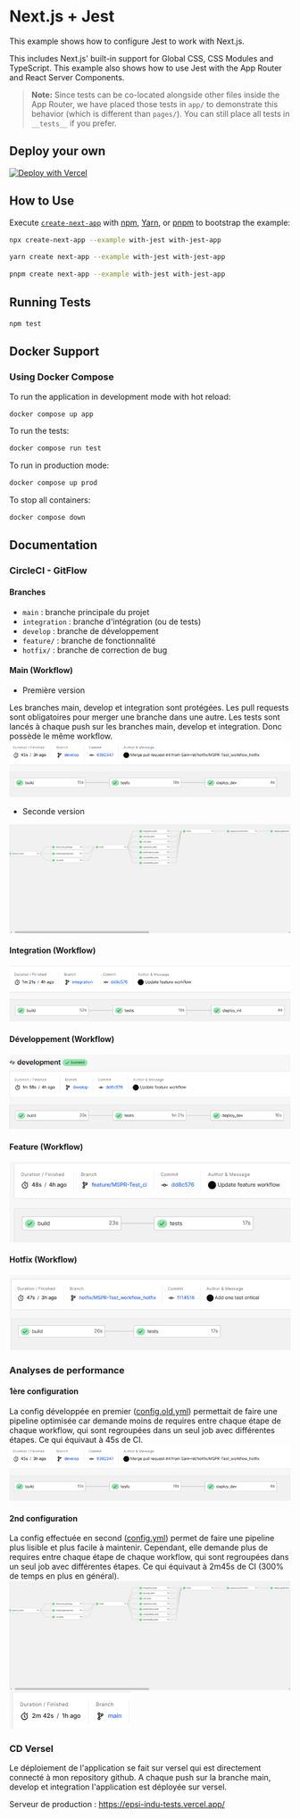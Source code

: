 # Next.js + Jest

This example shows how to configure Jest to work with Next.js.

This includes Next.js' built-in support for Global CSS, CSS Modules and TypeScript. This example also shows how to use Jest with the App Router and React Server Components.

> **Note:** Since tests can be co-located alongside other files inside the App Router, we have placed those tests in `app/` to demonstrate this behavior (which is different than `pages/`). You can still place all tests in `__tests__` if you prefer.

## Deploy your own

[![Deploy with Vercel](https://vercel.com/button)](https://vercel.com/new/clone?repository-url=https://github.com/vercel/next.js/tree/canary/examples/with-jest&project-name=with-jest&repository-name=with-jest)

## How to Use

Execute [`create-next-app`](https://github.com/vercel/next.js/tree/canary/packages/create-next-app) with [npm](https://docs.npmjs.com/cli/init), [Yarn](https://yarnpkg.com/lang/en/docs/cli/create/), or [pnpm](https://pnpm.io) to bootstrap the example:

```bash
npx create-next-app --example with-jest with-jest-app
```

```bash
yarn create next-app --example with-jest with-jest-app
```

```bash
pnpm create next-app --example with-jest with-jest-app
```

## Running Tests

```bash
npm test
```

## Docker Support

### Using Docker Compose

To run the application in development mode with hot reload:

```bash
docker compose up app
```

To run the tests:

```bash
docker compose run test
```

To run in production mode:

```bash
docker compose up prod
```

To stop all containers:

```bash
docker compose down
```

## Documentation

### CircleCI - GitFlow

#### Branches

- `main` : branche principale du projet
- `integration` : branche d'intégration (ou de tests)
- `develop` : branche de développement
- `feature/` : branche de fonctionnalité
- `hotfix/` : branche de correction de bug

#### Main (Workflow)

- Première version

Les branches main, develop et integration sont protégées. Les pull requests sont obligatoires pour merger une branche dans une autre. Les tests sont lancés à chaque push sur les branches main, develop et integration. Donc possède le même workflow.
![Config_production_old](docs/img/config_production_old.png)

- Seconde version

![Config_production](docs/img/config_production.png)

#### Integration (Workflow)

![Workflow_int](docs/img/integration_pipeline.png)

#### Développement (Workflow)

![Workflow_dev](docs/img/develop_pipeline.png)

#### Feature (Workflow)

![Workflow_feat](docs/img/feature_pipeline.png)

#### Hotfix (Workflow)

![Workflow_hotfix](docs/img/hotfix_pipeline.png)

### Analyses de performance

#### 1ère configuration

La config développée en premier ([config.old.yml](.circleci/config.old.yml)) permettait de faire une pipeline optimisée car demande moins de requires entre chaque étape de chaque workflow, qui sont regroupées dans un seul job avec différentes étapes. Ce qui équivaut à 45s de CI.
![Config_production_old](docs/img/config_production_old.png)

#### 2nd configuration

La config effectuée en second ([config.yml](.circleci/config.yml)) permet de faire une pipeline plus lisible et plus facile à maintenir. Cependant, elle demande plus de requires entre chaque étape de chaque workflow, qui sont regroupées dans un seul job avec différentes étapes. Ce qui équivaut à 2m45s de CI (300% de temps en plus en général).
![Config_production](docs/img/config_production.png)
![Config_production](docs/img/temps_config2.png)

### CD Versel

Le déploiement de l'application se fait sur versel qui est directement connecté à mon repository github. A chaque push sur la branche main, develop et integration l'application est déployée sur versel.

Serveur de production : <https://epsi-indu-tests.vercel.app/>
